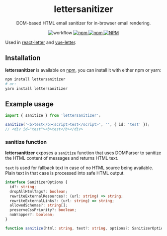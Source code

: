 <h1 align="center">lettersanitizer</h1>

<p align="center">
DOM-based HTML email sanitizer for in-browser email rendering.
</p>

<p align="center">
<img alt="workflow" src="https://img.shields.io/github/workflow/status/mat-sz/lettersanitizer/Node.js%20CI%20(yarn)">
<a href="https://npmjs.com/package/lettersanitizer">
<img alt="npm" src="https://img.shields.io/npm/v/lettersanitizer">
<img alt="npm" src="https://img.shields.io/npm/dw/lettersanitizer">
<img alt="NPM" src="https://img.shields.io/npm/l/lettersanitizer">
</a>
</p>

Used in [react-letter](https://github.com/mat-sz/react-letter) and [vue-letter](https://github.com/mat-sz/vue-letter).

## Installation

**lettersanitizer** is available on [npm](https://www.npmjs.com/package/lettersanitizer), you can install it with either npm or yarn:

```sh
npm install lettersanitizer
# or:
yarn install lettersanitizer
```

## Example usage

```ts
import { sanitize } from 'lettersanitizer';

sanitize('<b>test</b><script>test</script>', '', { id: 'test' });
// <div id="test"><b>test</b></div>
```

### sanitize function

**lettersanitizer** exposes a `sanitize` function that uses DOMParser to sanitize the HTML content of messages and returns HTML text.

`text` is used for fallback text in case of no HTML source being available. Plain text in that case is processed into safe HTML output.

```ts
interface SanitizerOptions {
  id?: string;
  dropAllHtmlTags?: boolean;
  rewriteExternalResources?: (url: string) => string;
  rewriteExternalLinks?: (url: string) => string;
  allowedSchemas?: string[];
  preserveCssPriority?: boolean;
  noWrapper?: boolean;
}

function sanitize(html: string, text?: string, options?: SanitizerOptions);
```
